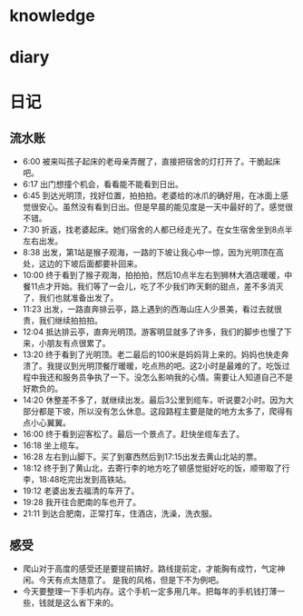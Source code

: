 # knowledge


# diary

# 日记
## 流水账
- 6:00 被来叫孩子起床的老母亲弄醒了，直接把宿舍的灯打开了。干脆起床吧。
- 6:17 出门想撞个机会，看看能不能看到日出。
- 6:45 到达光明顶，找好位置，拍拍拍。老婆给的冰爪的确好用，在冰面上感觉很安心。虽然没有看到日出。但是早晨的能见度是一天中最好的了。感觉很不错。
- 7:30 折返，找老婆起床。她们宿舍的人都已经走光了。在女生宿舍坐到8点半左右出发。
- 8:38 出发，第1站是猴子观海，一路的下坡让我心中一惊，因为光明顶在高处，这边的下坡后面都要补回来。
- 10:00 终于看到了猴子观海，拍拍拍，然后10点半左右到狮林大酒店暖暖，中餐11点才开始。我们等了一会儿，吃了不少我们昨天剩的甜点，差不多消灭了，我们也就准备出发了。
- 11:23 出发，一路直奔排云亭，路上遇到的西海山庄人少景美，看过去就很贵，我们继续拍拍拍。
- 12:04 抵达排云亭，直奔光明顶。游客明显就多了许多，我们的脚步也慢了下来，小朋友有点很累了。
- 13:20 终于看到了光明顶。老二最后的100米是妈妈背上来的。妈妈也快走奔溃了。我提议到光明顶餐厅暖暖，吃点热的吧。这2小时是最难的了。吃饭过程中我还和服务员争执了一下。没怎么影响我的心情。需要让人知道自己不是好欺负的。
- 14:20 休整差不多了，就继续出发。最后3公里到缆车，听说要2小时。因为大部分都是下坡，所以没有怎么休息。这段路程主要是陡的地方太多了，爬得有点小心翼翼。
- 16:00 终于看到迎客松了。最后一个景点了。赶快坐缆车去了。
- 16:18 坐上缆车。
- 16:28 左右到山脚下。买了到寨西然后到17:15出发去黄山北站的票。
- 18:12 终于到了黄山北，去寄行李的地方吃了顿感觉挺好吃的饭，顺带取了行李，18:48吃完出发到高铁站。
- 19:12 老婆出发去福清的车开了。
- 19:28 我开往合肥南的车也开了。
- 21:11 到达合肥南，正常打车，住酒店，洗澡，洗衣服。
## 感受
- 爬山对于高度的感受还是要提前搞好。路线提前定，才能胸有成竹，气定神闲。今天有点太随意了。 是我的风格，但是下不为例吧。
- 今天要整理一下手机内存。这个手机一定多用几年。把每年的手机钱打薄一些，钱就是这么省下来的。